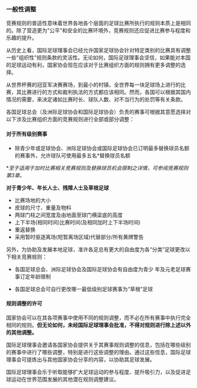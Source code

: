 ### 一般性调整

竞赛规则的普适性意味着世界各地各个层面的足球比赛所执行的规则本质上是相同的。除了营造更为"公平"和安全的比赛环境外，竞赛规则还应促进比赛参与程度和乐趣的提升。

从历史上看，国际足球理事会已经允许国家足球协会针对特定类别的比赛具有调整一些"组织性"规则条款的灵活性。无论如何，国际足球理事会坚信，如果能对本国的足球运动有利，国家协会现在应该对于比赛组织方面的规则拥有更多调整的选择。

从世界杯赛的冠亚军决赛赛场，到最小的村镇，全世界每一块足球场上进行的比赛，其比赛进行的方式和裁判执法的方式都应该相同。然而，各国可以根据其国内情况的需要，来决定诸如比赛时长、球队人数、对不当行为的处罚等有关条款。

各国足球总会（及洲际足球协会和国际足球协会）负责的赛事可根据其意愿选择对以下涉及比赛组织方面的竞赛规则进行全部或部分调整：

####  对于所有级别赛事

* 除青少年或足球协会、洲际足球协会或国际足球协会已订明最多替换球员名额的赛事外，允许球队可使用最多五名*替换球员名额 

\**至于适用于加时比赛相关竞赛规则及替换球员机会限制之详情，可参阅竞赛规则第3章。*

**对于青少年、年长人士、残障人士及草根足球**

* 比赛场地的大小
* 皮球的尺寸、重量及物料
* 两球门柱之间宽度及由地面至球门横梁底的高度 
* 上下半场(相同时间)比赛时间(及相同加时上下半场时间) 
* 重返替换 
* 采用暂时驱逐离场(短暂离场区域)代替部分/所有黄牌警告

另外，为协助及发展本地足球，准许各足总有更大的自由度为各“分类”足球更改以下相关竞赛规则：

* 各国足球总会、洲际足球协会及国际足球协会有自由度为青少 年及元老足球赛事订定年龄限制 

* 各国足球总会可自行更改哪一最低级别足球赛事为“草根”足球

#### 规则调整的许可

国家协会可以在其各项赛事中使用不同的规则调整，而不必在所有赛事中执行完全相同的规则。**但无论如何，未经国际足球理事会批准，不得对规则进行除上述以外的其他调整。**

国际足球理事会邀请各国家协会提供关于其赛事规则调整的信息，包括在哪些级别的赛事中进行了哪些调整，特别是进行这些调整的理由。通过这些信息，国际足球理事会可提炼出与其他国家协会分享的内容，以协助其足球发展。

国际足球理事会乐于听取能够扩大足球运动的参与程度、提升吸引力，以及促进足球运动在世界范围发展的其他潜在规则调整建议。